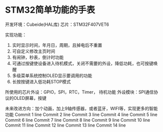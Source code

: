 # STM32简单功能的手表
开发环境：Cubeide(HAL库)
芯片：STM32F407VET6

实现功能：
1. 实时显示时间，年月日，周期，且掉电后不重置
2. 可自定义修改主页时间
3. 有闹钟，秒表，倒计时功能
4. 可通过按键使设备进入待机模式，关闭不需要的外设，降低功耗，也可按键唤醒
5. 多级菜单系统控制OLED显示要调用的功能
6. 长按按键进入低功耗STOP模式

所使用的芯片外设：GPIO，SPI，RTC，Timer， 待机功能
外设模块：SPI通信协议的OLED屏幕，按键

未来改进方向：加个动画，加上9轴传感器，或者蓝牙，WIFI等，实现更多的智能功能
Commit 1 line
Commit 2 line
Commit 3 line
Commit 4 line
Commit 5 line
Commit 6 line
Commit 7 line
Commit 8 line
Commit 9 line
Commit 10 line
Commit 11 line
Commit 12 line
Commit 13 line
Commit 14 line
